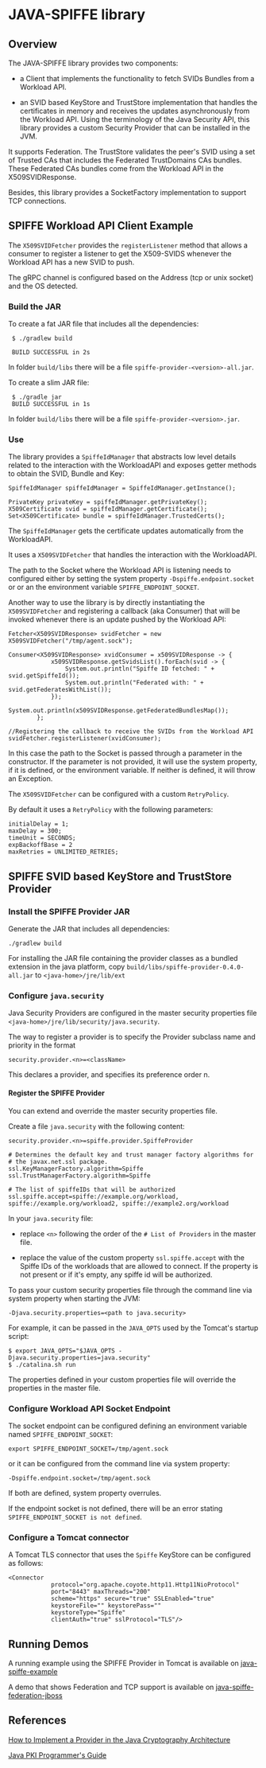 # JAVA-SPIFFE library

## Overview

The JAVA-SPIFFE library provides two components: 
 
 - a Client that implements the functionality to fetch SVIDs Bundles from a Workload API. 

 - an SVID based KeyStore and TrustStore implementation that handles the certificates in memory
and receives the updates asynchronously from the Workload API. Using the terminology of the Java Security API, 
this library provides a custom Security Provider that can be installed in the JVM. 

It supports Federation. The TrustStore validates the peer's SVID using a set of Trusted CAs that includes the 
Federated TrustDomains CAs bundles. These Federated CAs bundles come from the Workload API in the X509SVIDResponse.

Besides, this library provides a SocketFactory implementation to support TCP connections.

## SPIFFE Workload API Client Example

The `X509SVIDFetcher` provides the `registerListener` method that allows a consumer to register a listener 
to get the X509-SVIDS whenever the Workload API has a new SVID to push. 

The gRPC channel is configured based on the Address (tcp or unix socket) and the OS detected.

### Build the JAR

To create a fat JAR file that includes all the dependencies: 

```
 $ ./gradlew build
 
 BUILD SUCCESSFUL in 2s
```

In folder `build/libs` there will be a file `spiffe-provider-<version>-all.jar`.  


To create a slim JAR file:

```
 $ ./gradle jar
 BUILD SUCCESSFUL in 1s
```

In folder `build/libs` there will be a file `spiffe-provider-<version>.jar`. 


### Use

The library provides a `SpiffeIdManager` that abstracts low level details related to the interaction with the WorkloadAPI and exposes
getter methods to obtain the SVID, Bundle and Key:

```
SpiffeIdManager spiffeIdManager = SpiffeIdManager.getInstance();

PrivateKey privateKey = spiffeIdManager.getPrivateKey();
X509Certificate svid = spiffeIdManager.getCertificate();
Set<X509Certificate> bundle = spiffeIdManager.TrustedCerts();    
```

The `SpiffeIdManager` gets the certificate updates automatically from the WorkloadAPI. 

It uses a `X509SVIDFetcher` that handles the interaction with the WorkloadAPI. 

The path to the Socket where the Workload API is listening needs to configured either by setting the system property `-Dspiffe.endpoint.socket` or
or an the environment variable `SPIFFE_ENDPOINT_SOCKET`.


Another way to use the library is by directly instantiating the `X509SVIDFetcher` and registering a callback (aka Consumer) 
that will be invoked whenever there is an update pushed by the Workload API: 

```
Fetcher<X509SVIDResponse> svidFetcher = new X509SVIDFetcher("/tmp/agent.sock");

Consumer<X509SVIDResponse> xvidConsumer = x509SVIDResponse -> {
            x509SVIDResponse.getSvidsList().forEach(svid -> {
                System.out.println("Spiffe ID fetched: " + svid.getSpiffeId());
                System.out.println("Federated with: " + svid.getFederatesWithList());
            });
            System.out.println(x509SVIDResponse.getFederatedBundlesMap());
        };

//Registering the callback to receive the SVIDs from the Workload API
svidFetcher.registerListener(xvidConsumer);
```

In this case the path to the Socket is passed through a parameter in the constructor. If the parameter is not provided, it will
use the system property, if it is defined, or the environment variable. If neither is defined, it will throw an Exception. 

The `X509SVIDFetcher` can be configured with a custom `RetryPolicy`. 

By default it uses a `RetryPolicy` with the following parameters:

```
initialDelay = 1;
maxDelay = 300;
timeUnit = SECONDS;
expBackoffBase = 2
maxRetries = UNLIMITED_RETRIES;
```

## SPIFFE SVID based KeyStore and TrustStore Provider

### Install the SPIFFE Provider JAR

Generate the JAR that includes all dependencies: 

```
./gradlew build
```

For installing the JAR file containing the provider classes as a bundled extension in the java platform, copy 
`build/libs/spiffe-provider-0.4.0-all.jar` to `<java-home>/jre/lib/ext`

### Configure `java.security` 

Java Security Providers are configured in the master security properties file `<java-home>/jre/lib/security/java.security`. 

The way to register a provider is to specify the Provider subclass name and priority in the format

```
security.provider.<n>=<className>
```

This declares a provider, and specifies its preference order n.

#### Register the SPIFFE Provider

You can extend and override the master security properties file. 

Create a file `java.security` with the following content:

```
security.provider.<n>=spiffe.provider.SpiffeProvider

# Determines the default key and trust manager factory algorithms for
# the javax.net.ssl package.
ssl.KeyManagerFactory.algorithm=Spiffe
ssl.TrustManagerFactory.algorithm=Spiffe

# The list of spiffeIDs that will be authorized
ssl.spiffe.accept=spiffe://example.org/workload, spiffe://example.org/workload2, spiffe://example2.org/workload
```

In your `java.security` file: 

* replace `<n>` following the order of the `# List of Providers` in the master file. 

* replace the value of the custom property `ssl.spiffe.accept` with the Spiffe IDs of the workloads that are allowed to connect.
If the property is not present or if it's empty, any spiffe id will be authorized. 

To pass your custom security properties file through the command line via system property when starting the JVM:

```
-Djava.security.properties=<path to java.security>
```

For example, it can be passed in the `JAVA_OPTS` used by the Tomcat's startup script: 

```
$ export JAVA_OPTS="$JAVA_OPTS -Djava.security.properties=java.security"
$ ./catalina.sh run
```

The properties defined in your custom properties file will override the properties in the master file. 

### Configure Workload API Socket Endpoint

The socket endpoint can be configured defining an environment variable named `SPIFFE_ENDPOINT_SOCKET`: 

```
export SPIFFE_ENDPOINT_SOCKET=/tmp/agent.sock
``` 

or it can be configured from the command line via system property: 

```
-Dspiffe.endpoint.socket=/tmp/agent.sock
```

If both are defined, system property overrules. 

If the endpoint socket is not defined, there will be an error stating `SPIFFE_ENDPOINT_SOCKET is not defined`.

### Configure a Tomcat connector

A Tomcat TLS connector that uses the `Spiffe` KeyStore can be configured as follows: 

```
<Connector
            protocol="org.apache.coyote.http11.Http11NioProtocol"
            port="8443" maxThreads="200"
            scheme="https" secure="true" SSLEnabled="true"
            keystoreFile="" keystorePass=""
            keystoreType="Spiffe"
            clientAuth="true" sslProtocol="TLS"/>
```

## Running Demos

A running example using the SPIFFE Provider in Tomcat is available on [java-spiffe-example](https://github.com/spiffe/spiffe-example/tree/master/java-keystore-tomcat-demo)

A demo that shows Federation and TCP support is available on [java-spiffe-federation-jboss](https://github.com/spiffe/spiffe-example/tree/master/java-spiffe-federation-jboss)

## References 

[How to Implement a Provider in the Java Cryptography Architecture](https://docs.oracle.com/javase/8/docs/technotes/guides/security/crypto/HowToImplAProvider.html)

[Java PKI Programmer's Guide](https://docs.oracle.com/javase/8/docs/technotes/guides/security/certpath/CertPathProgGuide.html)
